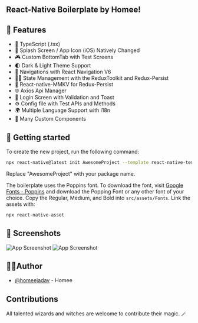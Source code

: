 ## React-Native Boilerplate by Homee!

## 🌟 Features

- 🚀 TypeScript (.tsx)
- 🌈 Splash Screen / App Icon (iOS) Natively Changed
- 🎮 Custom BottomTab with Test Screens
- 🌓 Dark & Light Theme Support
- 🚢 Navigations with React Navigation V6
- 🧙‍♂️ State Management with the ReduxToolkit and Redux-Persist
- 🧪 React-native-MMKV for Redux-Persist
- 🌐 Axios Api Manager
- 🔐 Login Screen with Validation and Toast
- ⚙️ Config file with Test APIs and Methods
- 🌍 Multiple Language Support with i18n
- 💎 Many Custom Components

## 🚀 Getting started

To create the new project, run the following command:

```bash
npx react-native@latest init AwesomeProject --template react-native-template-rn-homee
```

Replace "AwesomeProject" with your package name.

The boilerplate uses the Poppins font.
To download the font, visit [Google Fonts - Poppins](https://fonts.google.com/specimen/Poppins) and download the Popping Font or any other font of your choice.
Copy the Regular, Medium, and Bold into `src/assets/Fonts`.
Link the assets with:

```bash
npx react-native-asset
```

## 📸 Screenshots

![App Screenshot](https://i.paste.pics/9daf833b8869e6bd6739e381a8c569e2.png)
![App Screenshot](https://i.paste.pics/24afad006d42549b9ca86da1bf3852b7.png)

## 🧙‍♂️Author

- [@homeejadav](https://www.github.com/homeejadav) - Homee

## Contributions

All talented wizards and witches are welcome to contribute their magic. 🪄
